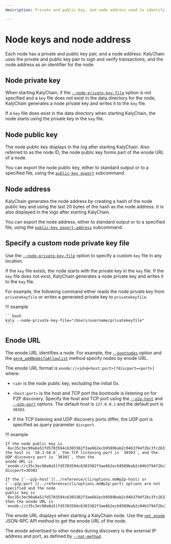 ```yaml
---
description: Private and public key, and node address used to identify nodes

---
```


# Node keys and node address

Each node has a private and public key pair, and a node address. KalyChain uses the private and public key
pair to sign and verify transactions, and the node address as an identifier for the node.

## Node private key

When starting KalyChain, if the
[`--node-private-key-file`](../reference/cli/options.md#node-private-key-file) option is not
specified and a `key` file does not exist in the data directory for the node, KalyChain generates a node
private key and writes it to the `key` file.

If a `key` file does exist in the data directory when starting KalyChain, the node starts using the
private key in the `key` file.


## Node public key

The node public key displays in the log after starting KalyChain. Also referred to as the node ID, the
node public key forms part of the enode URL of a node.

You can export the node public key, either to standard output or to a specified file, using the
[`public-key export`](../reference/cli/subcommands.md#public-key) subcommand.

## Node address

KalyChain generates the node address by creating a hash of the node public key and using the last 20
bytes of the hash as the node address. It is also displayed in the logs after starting KalyChain.

You can export the node address, either to standard output or to a specified file, using the
[`public-key export-address`](../reference/cli/subcommands.md#public-key) subcommand.

## Specify a custom node private key file

Use the [`--node-private-key-file`](../reference/cli/options.md#node-private-key-file) option to
specify a custom `key` file in any location.

If the `key` file exists, the node starts with the private key in the `key` file. If the `key` file
does not exist, KalyChain generates a node private key and writes it to the `key` file.

For example, the following command either reads the node private key from `privatekeyfile` or
writes a generated private key to `privatekeyfile`.

!!! example

    ```bash
    kaly --node-private-key-file="/Users/username/privatekeyfile"
    ```

## Enode URL

The enode URL identifies a node. For example, the [`--bootnodes`](../reference/cli/options.md#bootnodes) option and
the [`perm_addNodesToAllowlist`](../reference/api/index.md#perm_addnodestoallowlist) method specify nodes by
enode URL.

The enode URL format is `enode://<id>@<host:port>[?discport=<port>]` where:

* `<id>` is the node public key, excluding the initial 0x.
* `<host:port>` is the host and TCP port the bootnode is listening on for P2P discovery. Specify
    the host and TCP port using the [`--p2p-host`](../reference/cli/options.md#p2p-host) and
    [`--p2p-port`](../reference/cli/options.md#p2p-port) options. The default host is `127.0.0.1`
    and the default port is `30303`.



* If the TCP listening and UDP discovery ports differ, the UDP port is specified as query parameter `discport`.

!!! example

    If the node public key is
    `0xc35c3ec90a8a51fd5703594c6303382f3ae6b2ecb9589bab2c04b3794f2bc3fc2631dabb0c08af795787a6c004d8f532230ae6e9925cbbefb0b28b79295d615f`,
    the host is `10.3.58.6`, the TCP listening port is `30303`, and the UDP discovery port is `30301`, then the
    enode URL is
    `enode://c35c3ec90a8a51fd5703594c6303382f3ae6b2ecb9589bab2c04b3794f2bc3fc2631dabb0c08af795787a6c004d8f532230ae6e9925cbbefb0b28b79295d615f@10.3.58.6:30303?discport=30301`

    If the [`--p2p-host`](../reference/cli/options.md#p2p-host) or
    [`--p2p-port`](../reference/cli/options.md#p2p-port) options are not specified and the node
    public key is `0xc35c3ec90a8a51fd5703594c6303382f3ae6b2ecb9589bab2c04b3794f2bc3fc2631dabb0c08af795787a6c004d8f532230ae6e9925cbbefb0b28b79295d615f`,
    then the enode URL is
    `enode://c35c3ec90a8a51fd5703594c6303382f3ae6b2ecb9589bab2c04b3794f2bc3fc2631dabb0c08af795787a6c004d8f532230ae6e9925cbbefb0b28b79295d615f@127.0.0.1:30303`

The enode URL displays when starting a KalyChain node. Use the
[`net_enode`](../reference/api/index.md#net_enode) JSON-RPC API method to get the enode URL of
the node.

The enode advertised to other nodes during discovery is the external IP address and port, as
defined by [`--nat-method`](../how-to/connect/specify-nat.md).

